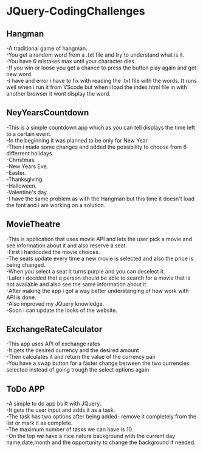 # JQuery-CodingChallenges

<h2>Hangman</h2>
 -A traditional game of hangman.<br/>
 -You get a random word from a .txt file and try to understand what is it.<br/>
 -You have 6 mistakes max until your character dies.<br/>
 -If you win or loose you get a chance to press the button play again and get new word.<br/>
 -I have and error i have to fix with reading the .txt file with the words. It runs well when i run it from VScode but when i       load the index.html file in with another browser it wont display the word.<br/>
 
 <h2>NeyYearsCountdown</h2>
 -This is a simple countdown app which as you can tell displays the time left to a certain event.<br/>
 -In the beginning it was planned to be only for New Year.<br/>
 -Then i made some changes and added the possibility to choose from 6 differrent holidays.<br/>
  -Christmas.<br/>
  -New Years Eve.<br/>
  -Easter.<br/>
  -Thanksgiving.<br/>
  -Halloween.<br/>
  -Valentine's day.<br/>
 -I have the same problem as with the Hangman but this time it doesn't load the font and i am working on a solution.<br/>
 
  <h2>MovieTheatre</h2>
   -This is application that uses movie API and lets the user pick a movie and see information about it and also reserve a seat.<br/>
   -First i hardcoded the movie choices.<br/>
   -The seats update every time a new movie is selected and also the price is being changed.<br/>
   -When you select a seat it turns purple and you can deselect it.<br/>
   -Later i decided that a person should be able to search for a movie that is not available  and also see the same information about it.<br/>
   -After making the app i got a way better understanging of how work with API is done.<br/>
   -Also improved my JQuery knowledge.<br/>
   -Soon i can update the looks of the website.<br/>
 
 
<h2>ExchangeRateCalculator</h2>
 -This app uses API of exchange rates<br/>
 -It gets the desired currency and the desired amount<br/>
 -Then calculates it and return the value of the currency pair<br/>
 -You have a swap button for a faster change between the two currencies selected instead of going trough the select options again<br/>
 
 <h2>ToDo APP</h2>
 -A simple to do app built with JQuery.<br/>
 -It gets the user input and adds it as a task.<br/>
 -The task has two options after being added- remove it completely from the list or mark it as complete.<br/>
 -The maximum number of tasks we can have is 10.<br/>
 -On the top we have a nice nature background with the current day name,date,month and the opportunity to change the background if needed.<br/>
 
 
